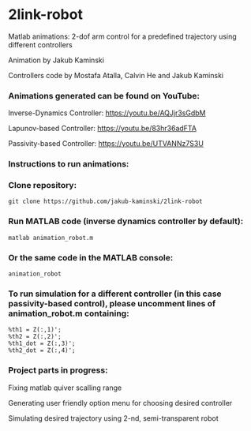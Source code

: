 # 2link-robot 
Matlab animations: 2-dof arm control for a predefined trajectory using different controllers

Animation by Jakub Kaminski 

Controllers code by Mostafa Atalla, Calvin He and Jakub Kaminski

### Animations generated can be found on YouTube:
Inverse-Dynamics Controller: https://youtu.be/AQJjr3sGdbM

Lapunov-based Controller: https://youtu.be/83hr36adFTA

Passivity-based Controller: https://youtu.be/UTVANNz7S3U

### Instructions to run animations:
### Clone repository:
    git clone https://github.com/jakub-kaminski/2link-robot


### Run MATLAB code (inverse dynamics controller by default):
    matlab animation_robot.m
    
### Or the same code in the MATLAB console:
    animation_robot

### To run simulation for a different controller (in this case passivity-based control), please uncomment lines of animation_robot.m containing:
    %th1 = Z(:,1)';
    %th2 = Z(:,2)';
    %th1_dot = Z(:,3)';
    %th2_dot = Z(:,4)';


### Project parts in progress:
Fixing matlab quiver scalling range 

Generating user friendly option menu for choosing desired controller

Simulating desired trajectory using 2-nd, semi-transparent robot
